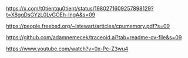 https://x.com/t0tientqu0tient/status/1980271609257898129?t=X8ggDsGYzL0LvGOEh-IngA&s=09

https://people.freebsd.org/~lstewart/articles/cpumemory.pdf?s=09

https://github.com/adamnemecek/traceoid.ai?tab=readme-ov-file&s=09

https://www.youtube.com/watch?v=0x-Pc-Z3wu4
